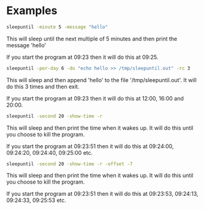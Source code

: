 <!-- Created by mkdoc DO NOT EDIT. -->

# Examples

```sh
sleepuntil -minute 5 -message "hello"
```
This will sleep until the next multiple of 5 minutes and then print the message
&apos;hello&apos;

If you start the program at 09:23 then it will do this at 09:25\.

```sh
sleepuntil -per-day 6 -do "echo hello >> /tmp/sleepuntil.out" -rc 3
```
This will sleep and then append &apos;hello&apos; to the file
&apos;/tmp/sleepuntil\.out&apos;\. It will do this 3 times and then exit\.

If you start the program at 09:23 then it will do this at 12:00, 16:00 and
20:00\.

```sh
sleepuntil -second 20 -show-time -r
```
This will sleep and then print the time when it wakes up\. It will do this until
you choose to kill the program\.

If you start the program at 09:23:51 then it will do this at 09:24:00, 09:24:20,
09:24:40, 09:25:00 etc\.

```sh
sleepuntil -second 20 -show-time -r -offset -7
```
This will sleep and then print the time when it wakes up\. It will do this until
you choose to kill the program\.

If you start the program at 09:23:51 then it will do this at 09:23:53, 09:24:13,
09:24:33, 09:25:53 etc\.

